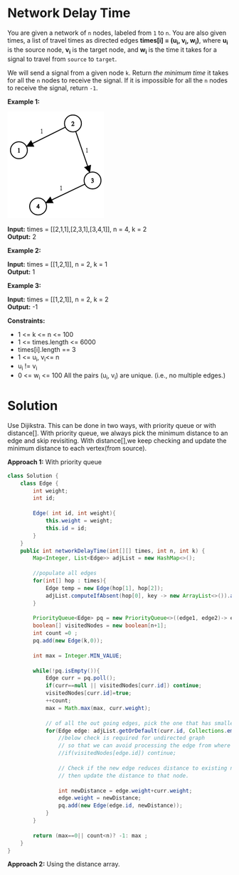 # Network Delay Time

You are given a network of `n` nodes, labeled from `1` to `n`. 
You are also given times, a list of travel times as directed edges **times[i] = (u<sub>i</sub>, v<sub>i</sub>, w<sub>i</sub>)**, where **u<sub>i</sub>** is the source node, **v<sub>i</sub>** is the target node, and **w<sub>i</sub>** is the time it takes for a signal to travel from `source` to `target`.

We will send a signal from a given node `k`. 
Return _the minimum time_ it takes for all the `n` nodes to receive the signal. 
If it is impossible for all the `n` nodes to receive the signal, return `-1`.

**Example 1:**

![img.png](img.png)

**Input:** times = [[2,1,1],[2,3,1],[3,4,1]], n = 4, k = 2\
**Output:** 2

**Example 2:**

**Input:** times = [[1,2,1]], n = 2, k = 1\
**Output:** 1

**Example 3:**

**Input:** times = [[1,2,1]], n = 2, k = 2\
**Output:** -1


**Constraints:**

* 1 <= k <= n <= 100
* 1 <= times.length <= 6000
* times[i].length == 3
* 1 <= u<sub>i</sub>, v<sub>i</sub><= n
* u<sub>i</sub> != v<sub>i</sub>
* 0 <= w<sub>i</sub> <= 100
All the pairs (u<sub>i</sub>, v<sub>i</sub>) are unique. (i.e., no multiple edges.)

# Solution
Use Dijikstra. This can be done in two ways, with priority queue or with distance[]. 
With priority queue, we always pick the minimum distance to an edge and skip revisiting. 
With distance[],we keep checking and update the minimum distance to each vertex(from source). 

**Approach 1:** With priority queue

```java
class Solution {
    class Edge {
        int weight;
        int id;

        Edge( int id, int weight){
            this.weight = weight;
            this.id = id;
        }
    }
    public int networkDelayTime(int[][] times, int n, int k) {
        Map<Integer, List<Edge>> adjList = new HashMap<>();

        //populate all edges
        for(int[] hop : times){
            Edge temp = new Edge(hop[1], hop[2]);
            adjList.computeIfAbsent(hop[0], key -> new ArrayList<>()).add(temp);
        } 

        PriorityQueue<Edge> pq = new PriorityQueue<>((edge1, edge2)-> edge1.weight-edge2.weight);
        boolean[] visitedNodes = new boolean[n+1];
        int count =0 ;
        pq.add(new Edge(k,0));

        int max = Integer.MIN_VALUE;

        while(!pq.isEmpty()){
            Edge curr = pq.poll();
            if(curr==null || visitedNodes[curr.id]) continue;
            visitedNodes[curr.id]=true; 
            ++count;
            max = Math.max(max, curr.weight); 

            // of all the out going edges, pick the one that has smallest weight.
            for(Edge edge: adjList.getOrDefault(curr.id, Collections.emptyList())){
                //below check is required for undirected graph
                // so that we can avoid processing the edge from where we have come. 
                //if(visitedNodes[edge.id]) continue;

                // Check if the new edge reduces distance to existing nodes
                // then update the distance to that node. 

                int newDistance = edge.weight+curr.weight;
                edge.weight = newDistance;
                pq.add(new Edge(edge.id, newDistance));
            } 
        }

        return (max==0|| count<n)? -1: max ;  
    }
}
```

**Approach 2:** Using the distance array.

```java

```
